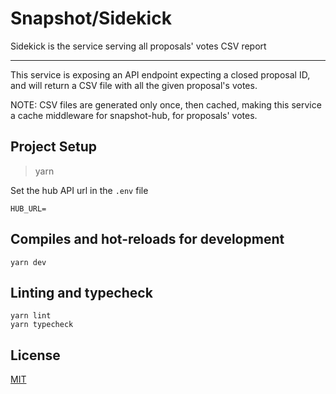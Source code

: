# Snapshot/Sidekick

Sidekick is the service serving all proposals' votes CSV report

<hr>

This service is exposing an API endpoint expecting a closed proposal ID, and will
return a CSV file with all the given proposal's votes.

NOTE: CSV files are generated only once, then cached, making this service a cache middleware
for snapshot-hub, for proposals' votes.

## Project Setup

> yarn

Set the hub API url in the `.env` file

```
HUB_URL=
```

## Compiles and hot-reloads for development

```
yarn dev
```

## Linting and typecheck

```
yarn lint
yarn typecheck
```

## License

[MIT](https://github.com/snapshot-labs/envelop-ui/blob/bootstrap-app/LICENSE)
